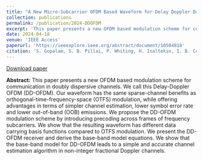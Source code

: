 ```yaml
---
title: "A New Micro-Subcarrier OFDM Based Waveform for Delay Doppler Domain Communication"
collection: publications
permalink: /publication/2024-DDOFDM
excerpt: 'This paper presents a new OFDM based modulation scheme for communication in doubly dispersive channels. We call this Delay-Doppler OFDM (DD-OFDM). Our waveform has the same sparse-channel benefits as orthogonal-time-frequency-space (OTFS) modulation, while offering advantages in terms of simpler channel estimation, lower symbol error rate and lower out-of-band (OOB) emissions. We propose the DD-OFDM modulation scheme by introducing precoding across frames of frequency subcarriers. We show that the resulting waveform has different data carrying basis functions compared to OTFS modulation. We present the DD-OFDM receiver and derive the base-band model equations. We show that the base-band model for DD-OFDM leads to a simple and accurate channel estimation algorithm in non-integer fractional Doppler channels.'
date: 2024-04-18
venue: 'IEEE Access'
paperurl: 'https://ieeexplore.ieee.org/abstract/document/10504818'
citation: 'S. Gopalam, S. B. Pillai, P. Whiting, H. Inaltekin, I. B. Collings and S. V. Hanly, &quot;A New Micro-Subcarrier OFDM-Based Waveform for Delay Doppler Domain Communication,&quot; in <i>IEEE Access</i>, vol. 12, pp. 57879-57894, 2024, doi: 10.1109/ACCESS.2024.3390682.' 
---
```


[Download paper](https://swaroop-gopalam.github.io/files/ACCESS_10504818.pdf)

**Abstract:** This paper presents a new OFDM based modulation scheme for communication in doubly dispersive channels. We call this Delay-Doppler OFDM (DD-OFDM). Our waveform has the same sparse-channel benefits as orthogonal-time-frequency-space (OTFS) modulation, while offering advantages in terms of simpler channel estimation, lower symbol error rate and lower out-of-band (OOB) emissions. We propose the DD-OFDM modulation scheme by introducing precoding across frames of frequency subcarriers. We show that the resulting waveform has different data carrying basis functions compared to OTFS modulation. We present the DD-OFDM receiver and derive the base-band model equations. We show that the base-band model for DD-OFDM leads to a simple and accurate channel estimation algorithm in non-integer fractional Doppler channels.

<!-- Recommended citation: 'S. Gopalam, S. V. Hanly and P. Whiting,  &quot;Distributed Resource Allocation and Flow Control Algorithms for mmWave IAB Networks,&quot; in <i>IEEE/ACM Transactions on Networking</i>, vol. 31, no. 6, pp. 3175-3190, Dec. 2023.' -->